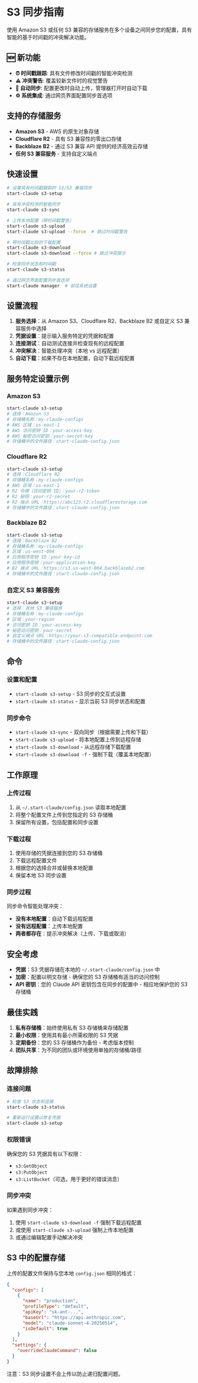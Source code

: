 # S3 同步指南

使用 Amazon S3 或任何 S3 兼容的存储服务在多个设备之间同步您的配置，具有智能的基于时间戳的冲突解决功能。

## 🆕 新功能

- **⏰ 时间戳跟踪**: 具有文件修改时间戳的智能冲突检测
- **⚠️ 冲突警告**: 覆盖较新文件时的视觉警告
- **🔄 自动同步**: 配置更改时自动上传，管理器打开时自动下载
- **⚙️ 系统集成**: 通过网页界面配置同步首选项

## 支持的存储服务

- **Amazon S3** - AWS 的原生对象存储
- **Cloudflare R2** - 具有 S3 兼容性的零出口存储
- **Backblaze B2** - 通过 S3 兼容 API 提供的经济高效云存储
- **任何 S3 兼容服务** - 支持自定义端点

## 快速设置

```bash
# 设置具有时间戳跟踪的 S3/S3 兼容同步
start-claude s3-setup

# 具有冲突检测的智能同步
start-claude s3-sync

# 上传本地配置（带时间戳警告）
start-claude s3-upload
start-claude s3-upload --force  # 跳过时间戳警告

# 带时间戳比较的下载配置
start-claude s3-download
start-claude s3-download --force # 跳过冲突提示

# 检查同步状态和时间戳
start-claude s3-status

# 通过网页界面配置同步首选项
start-claude manager  # 前往系统设置
```

## 设置流程

1. **服务选择**：从 Amazon S3、Cloudflare R2、Backblaze B2 或自定义 S3 兼容服务中选择
2. **凭据设置**：提示输入服务特定的凭据和配置
3. **连接测试**：自动测试连接并检查现有的远程配置
4. **冲突解决**：智能处理冲突（本地 vs 远程配置）
5. **自动下载**：如果不存在本地配置，自动下载远程配置

## 服务特定设置示例

### Amazon S3

```bash
start-claude s3-setup
# 选择：Amazon S3
# 存储桶名称：my-claude-configs
# AWS 区域：us-east-1
# AWS 访问密钥 ID：your-access-key
# AWS 秘密访问密钥：your-secret-key
# 存储桶中的文件路径：start-claude-config.json
```

### Cloudflare R2

```bash
start-claude s3-setup
# 选择：Cloudflare R2
# 存储桶名称：my-claude-configs
# AWS 区域：us-east-1
# R2 令牌（访问密钥 ID）：your-r2-token
# R2 秘钥：your-r2-secret
# R2 端点 URL：https://abc123.r2.cloudflarestorage.com
# 存储桶中的文件路径：start-claude-config.json
```

### Backblaze B2

```bash
start-claude s3-setup
# 选择：Backblaze B2
# 存储桶名称：my-claude-configs
# 区域：us-west-004
# 应用程序密钥 ID：your-key-id
# 应用程序密钥：your-application-key
# B2 端点 URL：https://s3.us-west-004.backblazeb2.com
# 存储桶中的文件路径：start-claude-config.json
```

### 自定义 S3 兼容服务

```bash
start-claude s3-setup
# 选择：其他 S3 兼容服务
# 存储桶名称：my-claude-configs
# 区域：your-region
# 访问密钥 ID：your-access-key
# 秘密访问密钥：your-secret
# 自定义端点 URL：https://your-s3-compatible-endpoint.com
# 存储桶中的文件路径：start-claude-config.json
```

## 命令

### 设置和配置

- `start-claude s3-setup` - S3 同步的交互式设置
- `start-claude s3-status` - 显示当前 S3 同步状态和配置

### 同步命令

- `start-claude s3-sync` - 双向同步（根据需要上传和下载）
- `start-claude s3-upload` - 将本地配置上传到远程存储
- `start-claude s3-download` - 从远程存储下载配置
- `start-claude s3-download -f` - 强制下载（覆盖本地配置）

## 工作原理

### 上传过程

1. 从 `~/.start-claude/config.json` 读取本地配置
2. 将整个配置文件上传到您指定的 S3 存储桶
3. 保留所有设置，包括配置和同步设置

### 下载过程

1. 使用存储的凭据连接到您的 S3 存储桶
2. 下载远程配置文件
3. 根据您的选择合并或替换本地配置
4. 保留本地 S3 同步设置

### 同步过程

同步命令智能处理冲突：

- **没有本地配置**：自动下载远程配置
- **没有远程配置**：上传本地配置
- **两者都存在**：提示冲突解决（上传、下载或取消）

## 安全考虑

- **凭据**：S3 凭据存储在本地的 `~/.start-claude/config.json` 中
- **加密**：配置以明文存储 - 确保您的 S3 存储桶有适当的访问控制
- **API 密钥**：您的 Claude API 密钥包含在同步的配置中 - 相应地保护您的 S3 存储桶

## 最佳实践

1. **私有存储桶**：始终使用私有 S3 存储桶来存储配置
2. **最小权限**：使用具有最小所需权限的 S3 凭据
3. **定期备份**：您的 S3 存储桶作为备份 - 考虑版本控制
4. **团队共享**：为不同的团队或环境使用单独的存储桶/路径

## 故障排除

### 连接问题

```bash
# 检查 S3 状态和连接
start-claude s3-status

# 重新运行设置以修复凭据
start-claude s3-setup
```

### 权限错误

确保您的 S3 凭据具有以下权限：

- `s3:GetObject`
- `s3:PutObject`
- `s3:ListBucket`（可选，用于更好的错误消息）

### 同步冲突

如果遇到同步冲突：

1. 使用 `start-claude s3-download -f` 强制下载远程配置
2. 或使用 `start-claude s3-upload` 强制上传本地配置
3. 或通过编辑配置手动解决冲突

## S3 中的配置存储

上传的配置文件保持与您本地 `config.json` 相同的格式：

```json
{
  "configs": [
    {
      "name": "production",
      "profileType": "default",
      "apiKey": "sk-ant-...",
      "baseUrl": "https://api.anthropic.com",
      "model": "claude-sonnet-4-20250514",
      "isDefault": true
    }
  ],
  "settings": {
    "overrideClaudeCommand": false
  }
}
```

注意：S3 同步设置不会上传以防止递归配置问题。
